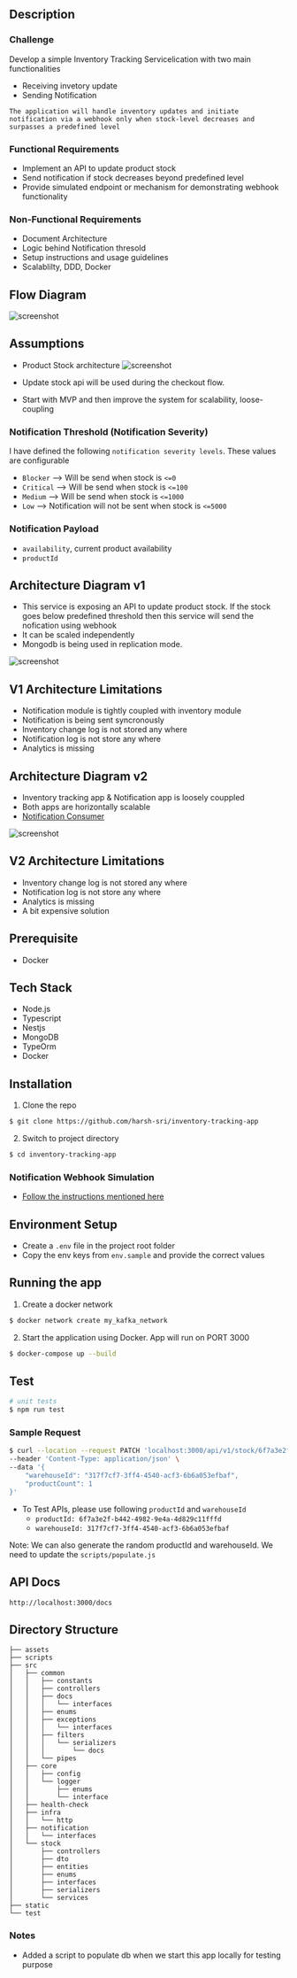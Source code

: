 ## Description

### Challenge

Develop a simple Inventory Tracking Servicelication with two main functionalities

- Receiving invetory update
- Sending Notification

`The application will handle inventory updates and initiate notification via a webhook only when stock-level decreases and surpasses a predefined level`

### Functional Requirements

- Implement an API to update product stock
- Send notification if stock decreases beyond predefined level
- Provide simulated endpoint or mechanism for demonstrating webhook functionality

### Non-Functional Requirements

- Document Architecture
- Logic behind Notification thresold
- Setup instructions and usage guidelines
- Scalablilty, DDD, Docker

## Flow Diagram

![screenshot](assets/general_flow.png)

## Assumptions

- Product Stock architecture
  ![screenshot](assets/product-stock-architecture.png)

- Update stock api will be used during the checkout flow.
- Start with MVP and then improve the system for scalability, loose-coupling

### Notification Threshold (Notification Severity)

I have defined the following `notification severity levels`. These values are configurable

- `Blocker` --> Will be send when stock is `<=0`
- `Critical` --> Will be send when stock is `<=100`
- `Medium` --> Will be send when stock is `<=1000`
- `Low` --> Notification will not be sent when stock is `<=5000`

### Notification Payload

- `availability`, current product availability
- `productId`

## Architecture Diagram v1

- This service is exposing an API to update product stock. If the stock goes below predefined threshold then this service will send the nofication using webhook
- It can be scaled independently
- Mongodb is being used in replication mode.

![screenshot](assets/v1-architecture.png)

## V1 Architecture Limitations

- Notification module is tightly coupled with inventory module
- Notification is being sent syncronously
- Inventory change log is not stored any where
- Notification log is not store any where
- Analytics is missing

## Architecture Diagram v2

- Inventory tracking app & Notification app is loosely couppled
- Both apps are horizontally scalable
- [Notification Consumer](https://github.com/harsh-sri/notification-consumer)

![screenshot](assets/v2-architecture.png)

## V2 Architecture Limitations

- Inventory change log is not stored any where
- Notification log is not store any where
- Analytics is missing
- A bit expensive solution

## Prerequisite

- Docker

## Tech Stack

- Node.js
- Typescript
- Nestjs
- MongoDB
- TypeOrm
- Docker

## Installation

1. Clone the repo

```bash
$ git clone https://github.com/harsh-sri/inventory-tracking-app
```

2. Switch to project directory

```bash
$ cd inventory-tracking-app
```

### Notification Webhook Simulation

- [Follow the instructions mentioned here](https://learning.postman.com/docs/designing-and-developing-your-api/mocking-data/setting-up-mock/#creating-mock-servers)

## Environment Setup

- Create a `.env` file in the project root folder
- Copy the env keys from `env.sample` and provide the correct values

## Running the app

1. Create a docker network

```bash
$ docker network create my_kafka_network
```

2. Start the application using Docker. App will run on PORT 3000

```bash
$ docker-compose up --build
```

## Test

```bash
# unit tests
$ npm run test
```

### Sample Request

```bash
$ curl --location --request PATCH 'localhost:3000/api/v1/stock/6f7a3e2f-b442-4982-9e4a-4d829c11fffd' \
--header 'Content-Type: application/json' \
--data '{
    "warehouseId": "317f7cf7-3ff4-4540-acf3-6b6a053efbaf",
    "productCount": 1
}'
```

- To Test APIs, please use following `productId` and `warehouseId`
  - `productId: 6f7a3e2f-b442-4982-9e4a-4d829c11fffd`
  - `warehouseId: 317f7cf7-3ff4-4540-acf3-6b6a053efbaf`

Note: We can also generate the random productId and warehouseId. We need to update the `scripts/populate.js`

## API Docs

```
http://localhost:3000/docs
```

## Directory Structure

```
├── assets
├── scripts
├── src
│   ├── common
│   │   ├── constants
│   │   ├── controllers
│   │   ├── docs
│   │   │   └── interfaces
│   │   ├── enums
│   │   ├── exceptions
│   │   │   └── interfaces
│   │   ├── filters
│   │   │   └── serializers
│   │   │       └── docs
│   │   └── pipes
│   ├── core
│   │   ├── config
│   │   └── logger
│   │       ├── enums
│   │       └── interface
│   ├── health-check
│   ├── infra
│   │   └── http
│   ├── notification
│   │   └── interfaces
│   └── stock
│       ├── controllers
│       ├── dto
│       ├── entities
│       ├── enums
│       ├── interfaces
│       ├── serializers
│       └── services
├── static
└── test
```

### Notes

- Added a script to populate db when we start this app locally for testing purpose
